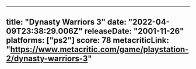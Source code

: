 
---
title: "Dynasty Warriors 3"
date: "2022-04-09T23:38:29.006Z"
releaseDate: "2001-11-26"
platforms: ["ps2"]
score: 78
metacriticLink: "https://www.metacritic.com/game/playstation-2/dynasty-warriors-3"
---

